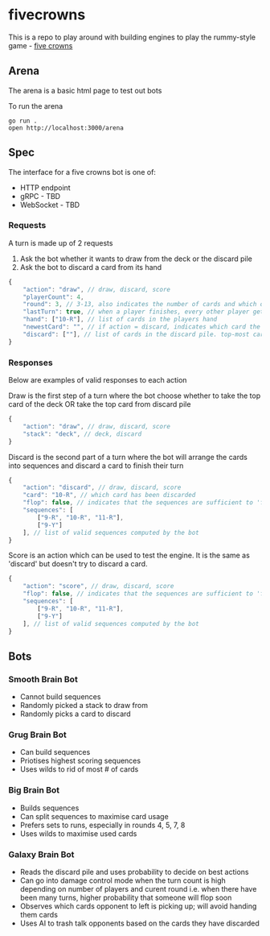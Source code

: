 # fivecrowns

This is a repo to play around with building engines to play the rummy-style game - [five crowns](https://en.wikipedia.org/wiki/Five_Crowns_(card_game))


## Arena

The arena is a basic html page to test out bots

To run the arena
```
go run .
open http://localhost:3000/arena
```

## Spec

The interface for a five crowns bot is one of:
- HTTP endpoint 
- gRPC - TBD
- WebSocket - TBD


### Requests

A turn is made up of 2 requests
1. Ask the bot whether it wants to draw from the deck or the discard pile
2. Ask the bot to discard a card from its hand

```js
{
    "action": "draw", // draw, discard, score
    "playerCount": 4,
    "round": 3, // 3-13, also indicates the number of cards and which one is wild
    "lastTurn": true, // when a player finishes, every other player gets 1 more turn. this indicates if it is the last turn
    "hand": ["10-R"], // list of cards in the players hand
    "newestCard": "", // if action = discard, indicates which card the player has drawn; can come from the deck or discard pile
    "discard": [""], // list of cards in the discard pile. top-most card is at index 0
}
```

### Responses

Below are examples of valid responses to each action

Draw is the first step of a turn where the bot choose whether to take the top card of the deck OR take the top card from discard pile
```js
{
    "action": "draw", // draw, discard, score
    "stack": "deck", // deck, discard
}
```


Discard is the second part of a turn where the bot will arrange the cards into sequences and discard a card to finish their turn
```js
{
    "action": "discard", // draw, discard, score
    "card": "10-R", // which card has been discarded
    "flop": false, // indicates that the sequences are sufficient to 'flop' (i.e. reveal hand and start final turns for other players)
    "sequences": [
        ["9-R", "10-R", "11-R"],
        ["9-Y"]
    ], // list of valid sequences computed by the bot
}
```


Score is an action which can be used to test the engine. It is the same as 'discard' but doesn't try to discard a card.
```js
{
    "action": "score", // draw, discard, score
    "flop": false, // indicates that the sequences are sufficient to 'flop' (i.e. reveal hand and start final turns for other players)
    "sequences": [
        ["9-R", "10-R", "11-R"],
        ["9-Y"]
    ], // list of valid sequences computed by the bot
}
```


## Bots

### Smooth Brain Bot
- Cannot build sequences
- Randomly picked a stack to draw from
- Randomly picks a card to discard

### Grug Brain Bot
- Can build sequences
- Priotises highest scoring sequences
- Uses wilds to rid of most # of cards


### Big Brain Bot
- Builds sequences
- Can split sequences to maximise card usage
- Prefers sets to runs, especially in rounds 4, 5, 7, 8
- Uses wilds to maximise used cards

### Galaxy Brain Bot
- Reads the discard pile and uses probability to decide on best actions
- Can go into damage control mode when the turn count is high depending on number of players and curent round i.e. when there have been many turns, higher probability that someone will flop soon
- Observes which cards opponent to left is picking up; will avoid handing them cards
- Uses AI to trash talk opponents based on the cards they have discarded
